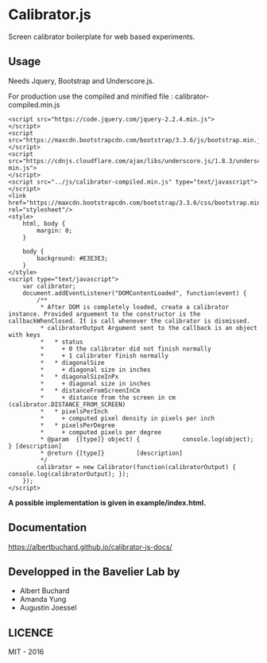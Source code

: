 # Calibrator.js

Screen calibrator boilerplate for web based experiments. 


## Usage
Needs Jquery, Bootstrap and Underscore.js. 

For production use the compiled and minified file : calibrator-compiled.min.js

```
<script src="https://code.jquery.com/jquery-2.2.4.min.js">
</script>
<script src="https://maxcdn.bootstrapcdn.com/bootstrap/3.3.6/js/bootstrap.min.js">
</script>
<script src="https://cdnjs.cloudflare.com/ajax/libs/underscore.js/1.8.3/underscore-min.js">
</script>
<script src="../js/calibrator-compiled.min.js" type="text/javascript">
</script>
<link href="https://maxcdn.bootstrapcdn.com/bootstrap/3.3.6/css/bootstrap.min.css" rel="stylesheet"/>
<style>
    html, body {
        margin: 0;
    }

    body {
        background: #E3E3E3;
    }
</style>
<script type="text/javascript">
    var calibrator;
    document.addEventListener("DOMContentLoaded", function(event) {
        /**
         * After DOM is completely loaded, create a calibrator instance. Provided arguement to the constructor is the callbackWhenClosed. It is call whenever the calibrator is dismissed. 
         * calibratorOutput Argument sent to the callback is an object with keys 
         *   * status 
         *     + 0 the calibrator did not finish normally
         *     + 1 calibrator finish normally
         *   * diagonalSize 
         *     + diagonal size in inches
         *   * diagonalSizeInPx
         *     + diagonal size in inches
         *   * distanceFromScreenInCm
         *     + distance from the screen in cm (calibrator.DISTANCE_FROM_SCREEN)
         *   * pixelsPerInch
         *     + computed pixel density in pixels per inch
         *   * pixelsPerDegree
         *     + computed pixels per degree
         * @param  {[type]} object) {            console.log(object); } [description]
         * @return {[type]}         [description]
         */
        calibrator = new Calibrator(function(calibratorOutput) { console.log(calibratorOutput); });
    });
</script>
```

**A possible implementation is given in example/index.html.**
 

## Documentation
https://albertbuchard.github.io/calibrator-js-docs/


## Developped in the Bavelier Lab by
* Albert Buchard
* Amanda Yung
* Augustin Joessel


## LICENCE
MIT - 2016